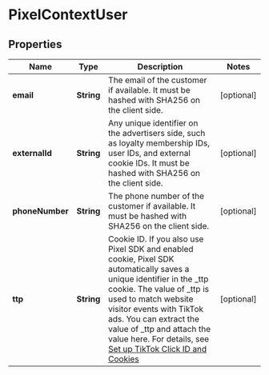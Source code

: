 # PixelContextUser

## Properties
Name | Type | Description | Notes
------------ | ------------- | ------------- | -------------
**email** | **String** | The email of the customer if available. It must be hashed with SHA256 on the client side. |  [optional]
**externalId** | **String** | Any unique identifier on the advertisers side, such as loyalty membership IDs, user IDs, and external cookie IDs. It must be hashed with SHA256 on the client side. |  [optional]
**phoneNumber** | **String** | The phone number of the customer if available. It must be hashed with SHA256 on the client side. |  [optional]
**ttp** | **String** | Cookie ID. If you also use Pixel SDK and enabled cookie, Pixel SDK automatically saves a unique identifier in the _ttp cookie. The value of _ttp is used to match website visitor events with TikTok ads. You can extract the value of _ttp and attach the value here. For details, see [Set up TikTok Click ID and Cookies](https://ads.tiktok.com/marketing_api/docs?id&#x3D;1739584860883969) |  [optional]
